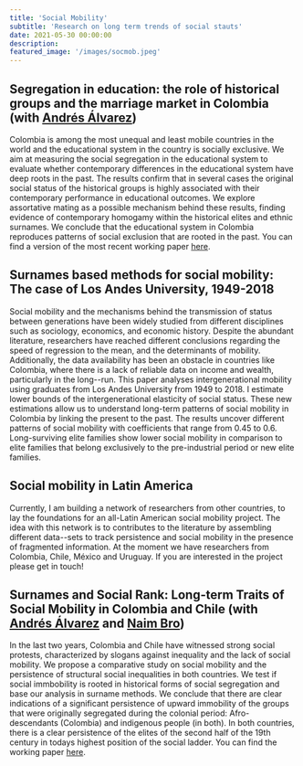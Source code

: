 ```yaml
---
title: 'Social Mobility'
subtitle: 'Research on long term trends of social stauts'
date: 2021-05-30 00:00:00
description: 
featured_image: '/images/socmob.jpeg'
---
```


## Segregation in education: the role of historical groups and the marriage market in Colombia (with [Andrés Álvarez](https://economia.uniandes.edu.co/alvarez))

Colombia is among the most unequal and least mobile countries in the world and the educational system in the country is socially exclusive. We aim at measuring the social segregation in the educational system to evaluate whether contemporary differences in the educational system have deep roots in the past. The results confirm that in several cases the original social status of the historical groups is highly associated with their contemporary performance in educational outcomes. We explore assortative mating as a possible mechanism behind these results, finding evidence of contemporary homogamy within the historical elites and ethnic surnames. We conclude that the educational system in Colombia reproduces patterns of social exclusion that are rooted in the past. You can find a version of the most recent working paper [here](https://www.dropbox.com/s/a2gkrcxrnwmoqlf/SocMob_withAA.pdf?dl=0).

## Surnames based methods for social mobility: The case of Los Andes University, 1949-2018
Social mobility and the mechanisms behind the transmission of status between generations have been widely studied from different disciplines such as sociology, economics, and economic history. Despite the abundant literature, researchers have reached different conclusions regarding the speed of regression to the mean, and the determinants of mobility. Additionally, the data availability has been an obstacle in countries like Colombia, where there is a lack of reliable data on income and wealth, particularly in the long--run. This paper analyses intergenerational mobility using graduates from Los Andes University from 1949 to 2018. I estimate lower bounds of the intergenerational elasticity of social status. These new estimations allow us to understand long-term patterns of social mobility in Colombia by linking the present to the past. The results uncover different patterns of social mobility with coefficients that range from 0.45 to 0.6. Long-surviving elite families show lower social mobility in comparison to elite families that belong exclusively to the pre-industrial period or new elite families.


## Social mobility in Latin America
Currently, I am building a network of researchers from other countries, to lay the foundations for an all-Latin American social mobility project. The idea with this network is to contributes to the literature by assembling different data--sets to track persistence and social mobility in the presence of fragmented information. At the moment we have researchers from Colombia, Chile, México and Uruguay. If you are interested in the project please get in touch!

## Surnames and Social Rank: Long-term Traits of Social Mobility in Colombia and Chile (with [Andrés Álvarez](https://economia.uniandes.edu.co/alvarez) and [Naim Bro](https://naimbro.github.io/))
In the last two years, Colombia and Chile have witnessed strong social protests, characterized by slogans against inequality and the lack of social mobility. We propose a comparative study on social mobility and the persistence of structural social inequalities in both countries. We test if social immbobility is rooted in historical forms of social segregation and base our analysis in surname methods. We conclude that there are clear indications of a significant persistence of upward immobility of the groups that were originally segregated during the colonial period: Afro-descendants (Colombia) and indigenous people (in both). In both countries, there is a clear persistence of the elites of the second half of the 19th century in todays highest position of the social ladder. You can find the working paper [here](https://scioteca.caf.com/handle/123456789/1848).
